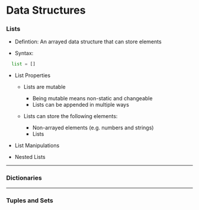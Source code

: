 # Data Structures

### Lists

- Defintion:  An arrayed data structure that can store elements

- Syntax:

```python
  list = []
  ```

- List Properties
  - Lists are mutable
    - Being mutable means non-static and changeable
    - Lists can be appended in multiple ways
    
  - Lists can store the following elements:
    - Non-arrayed elements (e.g. numbers and strings)
    - Lists

- List Manipulations

- Nested Lists

---

### Dictionaries

---

### Tuples and Sets
